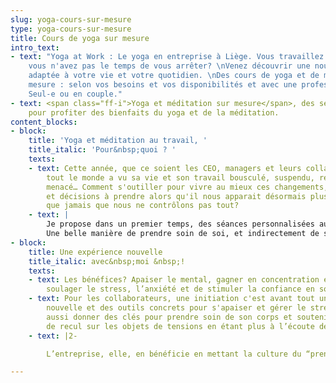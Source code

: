 ```yaml
---
slug: yoga-cours-sur-mesure
type: yoga-cours-sur-mesure
title: Cours de yoga sur mesure
intro_text:
- text: "Yoga at Work : Le yoga en entreprise à Liège. Vous travaillez beaucoup et
    vous n'avez pas le temps de vous arrêter? \nVenez découvrir une nouvelle expérience
    adaptée à votre vie et votre quotidien. \nDes cours de yoga et de méditation sur
    mesure : selon vos besoins et vos disponibilités et avec une professeur certifiée.
    Seul-e ou en couple."
- text: <span class="ff-i">Yoga et méditation sur mesure</span>, des sessions personnalisées
    pour profiter des bienfaits du yoga et de la méditation.
content_blocks:
- block:
    title: 'Yoga et méditation au travail, '
    title_italic: 'Pour&nbsp;quoi ? '
    texts:
    - text: Cette année, que ce soient les CEO, managers et leurs collaborateurs,
        tout le monde a vu sa vie et son travail bousculé, suspendu, remis en question,
        menacé… Comment s'outiller pour vivre au mieux ces changements, retournements,
        et décisions à prendre alors qu'il nous apparait désormais plus clairement
        que jamais que nous ne contrôlons pas tout?
    - text: |
        Je propose dans un premier temps, des séances personnalisées aux managers et membres de comités de direction. ( à domicile ou au bureau)
        Une belle manière de prendre soin de soi, et indirectement de ses équipes et collaborateurs en ces temps mouvementés. Et pourquoi pas, par la suite, lorsque la situation sanitaire le permet, proposer des initiations à vos équipes...
- block:
    title: Une expérience nouvelle
    title_italic: avec&nbsp;moi &nbsp;!
    texts:
    - text: Les bénéfices? Apaiser le mental, gagner en concentration et en créativité,
        soulager le stress, l’anxiété et de stimuler la confiance en soi.
    - text: Pour les collaborateurs, une initiation c'est avant tout une expérience
        nouvelle et des outils concrets pour s'apaiser et gérer le stress. Cela peut
        aussi donner des clés pour prendre soin de son corps et soutenir une prise
        de recul sur les objets de tensions en étant plus à l’écoute de ses besoins.
    - text: |2-

        L’entreprise, elle, en bénéficie en mettant la culture du “prendre soin de soi” au cœur de ses valeurs et en créant une atmosphère de bienveillance entre employés.

---
```


